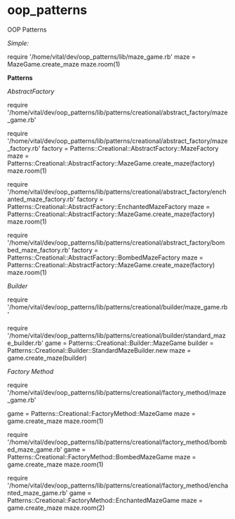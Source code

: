 # oop_patterns
OOP Patterns

_Simple:_

require '/home/vital/dev/oop_patterns/lib/maze_game.rb'
maze = MazeGame.create_maze
maze.room(1)


**Patterns**

_AbstractFactory_

require '/home/vital/dev/oop_patterns/lib/patterns/creational/abstract_factory/maze_game.rb'

require '/home/vital/dev/oop_patterns/lib/patterns/creational/abstract_factory/maze_factory.rb'
factory = Patterns::Creational::AbstractFactory::MazeFactory
maze = Patterns::Creational::AbstractFactory::MazeGame.create_maze(factory)
maze.room(1)

require '/home/vital/dev/oop_patterns/lib/patterns/creational/abstract_factory/enchanted_maze_factory.rb'
factory = Patterns::Creational::AbstractFactory::EnchantedMazeFactory
maze = Patterns::Creational::AbstractFactory::MazeGame.create_maze(factory)
maze.room(1)

require '/home/vital/dev/oop_patterns/lib/patterns/creational/abstract_factory/bombed_maze_factory.rb'
factory = Patterns::Creational::AbstractFactory::BombedMazeFactory
maze = Patterns::Creational::AbstractFactory::MazeGame.create_maze(factory)
maze.room(1)

_Builder_

require '/home/vital/dev/oop_patterns/lib/patterns/creational/builder/maze_game.rb'

require '/home/vital/dev/oop_patterns/lib/patterns/creational/builder/standard_maze_builder.rb'
game = Patterns::Creational::Builder::MazeGame
builder = Patterns::Creational::Builder::StandardMazeBuilder.new
maze = game.create_maze(builder)

_Factory Method_

require '/home/vital/dev/oop_patterns/lib/patterns/creational/factory_method/maze_game.rb'

game = Patterns::Creational::FactoryMethod::MazeGame
maze = game.create_maze
maze.room(1)

require '/home/vital/dev/oop_patterns/lib/patterns/creational/factory_method/bombed_maze_game.rb'
game = Patterns::Creational::FactoryMethod::BombedMazeGame
maze = game.create_maze
maze.room(1)

require '/home/vital/dev/oop_patterns/lib/patterns/creational/factory_method/enchanted_maze_game.rb'
game = Patterns::Creational::FactoryMethod::EnchantedMazeGame
maze = game.create_maze
maze.room(2)